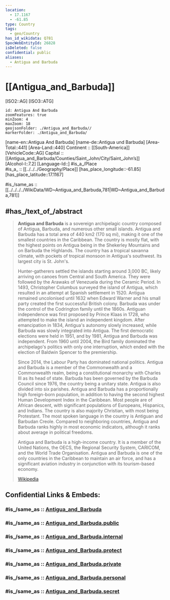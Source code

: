 ```yaml
---
location:
  - 17.1167
  - -61.85
type: Country
tags:
  - geo/Country
has_id_wikidata: Q781
SpocWebEntityId: 26828
isDeleted: false
confidential: public
aliases:
  - Antigua and Barbuda
---
```


# [[Antigua_and_Barbuda]] 

[ISO2::AG] 
[ISO3::ATG] 

```leaflet
id: Antigua And Barbuda
zoomFeatures: true 
minZoom: 4 
maxZoom: 18
geojsonFolder: ./Antigua_and_Barbuda//
markerFolder: ./Antigua_and_Barbuda/
```

[name-en::Antigua And Barbuda] 
[name-de::Antigua und Barbuda] 
[Area-Total::441] 
[Area-Land::440] 
Continent :: [[South-America]]  
[VehicleCode::AG] 
Capital :: [[Antigua_and_Barbuda/Counties/Saint_John/City/Saint_John’s]]  
[Alcohol-l::7.2] 
[Language-Id::] 
#is_a_/Place  
#is_a_ :: [[../../../Geography/Place]] 
[has_place_longitude::-61.85] 
[has_place_latitude::17.1167] 

#is_/same_as :: [[../../../../WikiData/WD~Antigua_and_Barbuda,781|WD~Antigua_and_Barbuda,781]]  

## #has_/text_of_/abstract 

> **Antigua and Barbuda** is a sovereign archipelagic country composed of Antigua, Barbuda, and numerous other small islands. Antigua and Barbuda has a total area of 440 km2 (170 sq mi), making it one of the smallest countries in the Caribbean. The country is mostly flat, with the highest points on Antigua being in the Shekerley Mountains and on Barbuda the Highlands. The country has a tropical savanna climate, with pockets of tropical monsoon in Antigua's southwest. Its largest city is St. John's.
>
> Hunter-gatherers settled the islands starting around 3,000 BC, likely arriving on canoes from Central and South America. They were followed by the Arawaks of Venezuela during the Ceramic Period. In 1493, Christopher Columbus surveyed the island of Antigua, which resulted in an attempt at Spanish settlement in 1520. Antigua remained uncolonised until 1632 when Edward Warner and his small party created the first successful British colony. Barbuda was under the control of the Codrington family until the 1860s. Antiguan independence was first proposed by Prince Klaas in 1728, who attempted to make the island an independent kingdom. After emancipation in 1834, Antigua's autonomy slowly increased, while Barbuda was slowly integrated into Antigua. The first democratic elections were held in 1951, and by 1981, Antigua and Barbuda was independent. From 1960 until 2004, the Bird family dominated the archipelago's politics with only one interruption, which ended with the election of Baldwin Spencer to the premiership.
>
> Since 2014, the Labour Party has dominated national politics. Antigua and Barbuda is a member of the Commonwealth and a Commonwealth realm, being a constitutional monarchy with Charles III as its head of state. Barbuda has been governed by the Barbuda Council since 1976, the country being a unitary state. Antigua is also divided into six parishes. Antigua and Barbuda has a proportionally high foreign-born population, in addition to having the second highest Human Development Index in the Caribbean. Most people are of African descent, with significant populations of Europeans, Hispanics, and Indians. The country is also majority Christian, with most being Protestant. The most spoken language in the country is Antiguan and Barbudan Creole. Compared to neighboring countries, Antigua and Barbuda ranks highly in most economic indicators, although it ranks about average in political freedoms.
>
> Antigua and Barbuda is a high-income country. It is a member of the United Nations, the OECS, the Regional Security System, CARICOM, and the World Trade Organisation. Antigua and Barbuda is one of the only countries in the Caribbean to maintain an air force, and has a significant aviation industry in conjunction with its tourism-based economy.
>
> [Wikipedia](https://en.wikipedia.org/wiki/Antigua%20and%20Barbuda) 


## Confidential Links & Embeds: 

### #is_/same_as :: [Antigua_and_Barbuda](/_Standards/Earth/Continent/America~Caribbean/Antigua_and_Barbuda.md) 

### #is_/same_as :: [Antigua_and_Barbuda.public](/_public/Earth/Continent/America~Caribbean/Antigua_and_Barbuda.public.md) 

### #is_/same_as :: [Antigua_and_Barbuda.internal](/_internal/Earth/Continent/America~Caribbean/Antigua_and_Barbuda.internal.md) 

### #is_/same_as :: [Antigua_and_Barbuda.protect](/_protect/Earth/Continent/America~Caribbean/Antigua_and_Barbuda.protect.md) 

### #is_/same_as :: [Antigua_and_Barbuda.private](/_private/Earth/Continent/America~Caribbean/Antigua_and_Barbuda.private.md) 

### #is_/same_as :: [Antigua_and_Barbuda.personal](/_personal/Earth/Continent/America~Caribbean/Antigua_and_Barbuda.personal.md) 

### #is_/same_as :: [Antigua_and_Barbuda.secret](/_secret/Earth/Continent/America~Caribbean/Antigua_and_Barbuda.secret.md)

